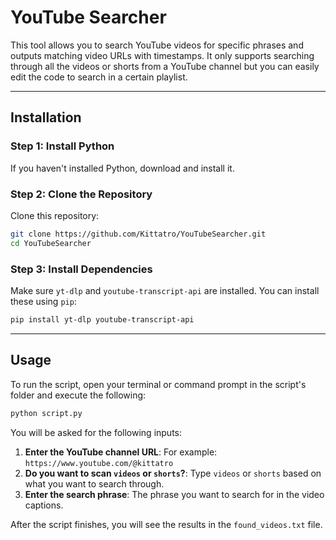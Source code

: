 # YouTube Searcher

This tool allows you to search YouTube videos for specific phrases and outputs matching video URLs with timestamps. It only supports searching through all the videos or shorts from a YouTube channel but you can easily edit the code to search in a certain playlist.

---

## Installation

### Step 1: Install Python

If you haven't installed Python, download and install it.

### Step 2: Clone the Repository

Clone this repository:

```bash
git clone https://github.com/Kittatro/YouTubeSearcher.git
cd YouTubeSearcher
```

### Step 3: Install Dependencies

Make sure `yt-dlp` and `youtube-transcript-api` are installed. You can install these using `pip`:

```bash
pip install yt-dlp youtube-transcript-api
```

---

## Usage

To run the script, open your terminal or command prompt in the script's folder and execute the following:

```bash
python script.py
```

You will be asked for the following inputs:

1. **Enter the YouTube channel URL**: For example: `https://www.youtube.com/@kittatro`
2. **Do you want to scan `videos` or `shorts`?**: Type `videos` or `shorts` based on what you want to search through.
3. **Enter the search phrase**: The phrase you want to search for in the video captions.

After the script finishes, you will see the results in the `found_videos.txt` file.